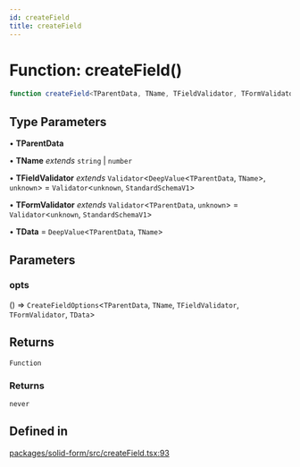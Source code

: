 ```yaml
---
id: createField
title: createField
---
```


# Function: createField()

```ts
function createField<TParentData, TName, TFieldValidator, TFormValidator, TData>(opts): () => never
```

## Type Parameters

• **TParentData**

• **TName** *extends* `string` \| `number`

• **TFieldValidator** *extends* `Validator`\<`DeepValue`\<`TParentData`, `TName`\>, `unknown`\> = `Validator`\<`unknown`, `StandardSchemaV1`\>

• **TFormValidator** *extends* `Validator`\<`TParentData`, `unknown`\> = `Validator`\<`unknown`, `StandardSchemaV1`\>

• **TData** = `DeepValue`\<`TParentData`, `TName`\>

## Parameters

### opts

() => `CreateFieldOptions`\<`TParentData`, `TName`, `TFieldValidator`, `TFormValidator`, `TData`\>

## Returns

`Function`

### Returns

`never`

## Defined in

[packages/solid-form/src/createField.tsx:93](https://github.com/TanStack/form/blob/main/packages/solid-form/src/createField.tsx#L93)

